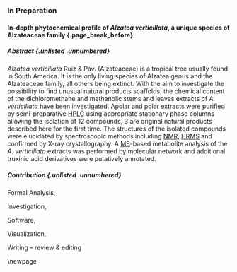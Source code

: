 ### In Preparation

#### In-depth phytochemical profile of *Alzatea verticillata*, a unique species of Alzateaceae family {.page_break_before}

##### Abstract {.unlisted .unnumbered}

*Alzatea verticillata* Ruiz & Pav. (Alzateaceae) is a tropical tree usually found in South America.
It is the only living species of Alzatea genus and the Alzateaceae family, all others being extinct.
With the aim to investigate the possibility to find unusual natural products scaffolds, the chemical content of the dichloromethane and methanolic stems and leaves extracts of *A. verticillata* have been investigated.
Apolar and polar extracts were purified by semi-preparative [HPLC](#hplc) using appropriate stationary phase columns allowing the isolation of 12 compounds, 3 are original natural products described here for the first time.
The structures of the isolated compounds were elucidated by spectroscopic methods including [NMR](#nmr), [HR](#hr)[MS](#ms) and confirmed by X-ray crystallography.
A [MS](#ms)-based metabolite analysis of the *A. verticillata* extracts was performed by molecular network and additional truxinic acid derivatives were putatively annotated. 

##### Contribution {.unlisted .unnumbered}

<!-- Conceptualization, -->
<!-- Data curation, -->
Formal Analysis,
<!-- Funding acquisition, -->
Investigation,
<!-- Methodology, -->
<!-- Project administration, -->
<!-- Resources, -->
Software,
<!-- Supervision, -->
<!-- Validation, -->
Visualization,
<!-- Writing – original draft, -->
Writing – review & editing

\newpage